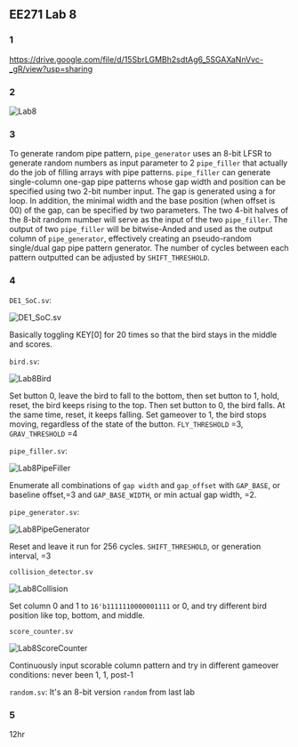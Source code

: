 ## EE271 Lab 8

### 1

https://drive.google.com/file/d/15SbrLGMBh2sdtAg6_5SGAXaNnVvc-_gR/view?usp=sharing

### 2

![Lab8](E:\Download\Lab8.png)

### 3

To generate random pipe pattern, `pipe_generator` uses an 8-bit LFSR to generate random numbers as input parameter to 2 `pipe_filler` that actually do the job of filling arrays with pipe patterns. `pipe_filler` can generate single-column one-gap pipe patterns whose gap width and position can be specified using two 2-bit number input. The gap is generated using a for loop.  In addition, the minimal width and the base position (when offset is 00) of the gap, can be specified by two parameters. The two 4-bit halves of the 8-bit random number will serve as the input of the two `pipe_filler`. The output of two `pipe_filler` will be bitwise-Anded and used as the output column of `pipe_generator`, effectively creating an pseudo-random single/dual gap pipe pattern generator. The number of cycles between each pattern outputted can be adjusted by `SHIFT_THRESHOLD`.

### 4

`DE1_SoC.sv`:

![DE1_SoC.sv](U:\Lab8Main.png)

 Basically toggling KEY[0] for 20 times so that the bird stays in the middle and scores.

`bird.sv`:

![Lab8Bird](U:\Lab8Bird.png)

Set button 0, leave the bird to fall to the bottom, then set button to 1, hold, reset, the bird keeps rising to the top. Then set button to 0, the bird falls. At the same time, reset, it keeps falling. Set gameover to 1, the bird stops moving, regardless of the state of the button. `FLY_THRESHOLD` =3, `GRAV_THRESHOLD` =4



`pipe_filler.sv`:

![Lab8PipeFiller](U:\Lab8PipeFiller.png)

Enumerate all combinations of `gap width` and `gap_offset` with `GAP_BASE`, or baseline offset,=3 and `GAP_BASE_WIDTH`, or min actual gap width, =2.

`pipe_generator.sv`:

![Lab8PipeGenerator](U:\Lab8PipeGenerator.png)

Reset and leave it run for 256 cycles. `SHIFT_THRESHOLD`, or generation interval, =3

`collision_detector.sv`

![Lab8Collision](U:\Lab8Collision.png)

Set column 0 and 1 to `16'b1111110000001111` or 0, and try different bird position like top, bottom, and middle.

`score_counter.sv`

![Lab8ScoreCounter](U:\Lab8ScoreCounter.png)

Continuously input scorable column pattern and try in different gameover conditions: never been 1, 1, post-1



`random.sv`: It's an 8-bit version `random` from last lab

### 5

12hr